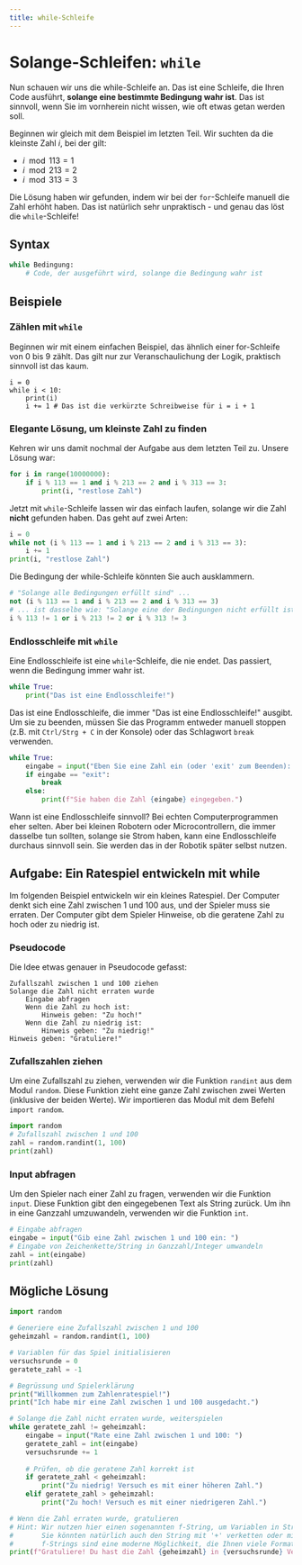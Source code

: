 ```yaml
---
title: while-Schleife
---
```


# <nobr>Solange-Schleifen:</nobr> `while`

Nun schauen wir uns die while-Schleife an. Das ist eine Schleife, die Ihren Code ausführt, **solange eine bestimmte Bedingung wahr ist**. Das ist sinnvoll, wenn Sie im vornherein nicht wissen, wie oft etwas getan werden soll.

Beginnen wir gleich mit dem Beispiel im letzten Teil. Wir suchten da die kleinste Zahl $i$, bei der gilt:
- $i \mod{113} = 1$
- $i \mod{213} = 2$
- $i \mod{313} = 3$

Die Lösung haben wir gefunden, indem wir bei der `for`-Schleife manuell die Zahl erhöht haben. Das ist natürlich sehr unpraktisch - und genau das löst die `while`-Schleife!

## Syntax

```python
while Bedingung:
    # Code, der ausgeführt wird, solange die Bedingung wahr ist
```

## Beispiele

### Zählen mit `while`

Beginnen wir mit einem einfachen Beispiel, das ähnlich einer for-Schleife von 0 bis 9 zählt. Das gilt nur zur Veranschaulichung der Logik, praktisch sinnvoll ist das kaum.

```turtle
i = 0
while i < 10:
    print(i)
    i += 1 # Das ist die verkürzte Schreibweise für i = i + 1
```

### Elegante Lösung, um kleinste Zahl zu finden

Kehren wir uns damit nochmal der Aufgabe aus dem letzten Teil zu. Unsere Lösung war:

```python
for i in range(10000000):
    if i % 113 == 1 and i % 213 == 2 and i % 313 == 3:
        print(i, "restlose Zahl")
```

Jetzt mit `while`-Schleife lassen wir das einfach laufen, solange wir die Zahl **nicht** gefunden haben. Das geht auf zwei Arten:

```python
i = 0
while not (i % 113 == 1 and i % 213 == 2 and i % 313 == 3):
    i += 1
print(i, "restlose Zahl")
```

Die Bedingung der while-Schleife könnten Sie auch ausklammern.

```python
# "Solange alle Bedingungen erfüllt sind" ...
not (i % 113 == 1 and i % 213 == 2 and i % 313 == 3)
# ... ist dasselbe wie: "Solange eine der Bedingungen nicht erfüllt ist"
i % 113 != 1 or i % 213 != 2 or i % 313 != 3
```

### Endlosschleife mit `while`

Eine Endlosschleife ist eine `while`-Schleife, die nie endet. Das passiert, wenn die Bedingung immer wahr ist.

```python
while True:
    print("Das ist eine Endlosschleife!")
```
Das ist eine Endlosschleife, die immer "Das ist eine Endlosschleife!" ausgibt. Um sie zu beenden, müssen Sie das Programm entweder manuell stoppen (z.B. mit `Ctrl/Strg + C` in der Konsole) oder das Schlagwort `break` verwenden.

```python
while True:
    eingabe = input("Eben Sie eine Zahl ein (oder 'exit' zum Beenden): ")
    if eingabe == "exit":
        break
    else:
        print(f"Sie haben die Zahl {eingabe} eingegeben.")
```

Wann ist eine Endlosschleife sinnvoll? Bei echten Computerprogrammen eher selten. Aber bei kleinen Robotern oder Microcontrollern, die immer dasselbe tun sollten, solange sie Strom haben, kann eine Endlosschleife durchaus sinnvoll sein. Sie werden das in der Robotik später selbst nutzen.

## Aufgabe: Ein Ratespiel entwickeln mit while

Im folgenden Beispiel entwickeln wir ein kleines Ratespiel. Der Computer denkt sich eine Zahl zwischen 1 und 100 aus, und der Spieler muss sie erraten. Der Computer gibt dem Spieler Hinweise, ob die geratene Zahl zu hoch oder zu niedrig ist.

### Pseudocode

Die Idee etwas genauer in Pseudocode gefasst:

```text
Zufallszahl zwischen 1 und 100 ziehen
Solange die Zahl nicht erraten wurde
    Eingabe abfragen
    Wenn die Zahl zu hoch ist:
        Hinweis geben: "Zu hoch!"
    Wenn die Zahl zu niedrig ist:
        Hinweis geben: "Zu niedrig!"
Hinweis geben: "Gratuliere!"
```

### Zufallszahlen ziehen

Um eine Zufallszahl zu ziehen, verwenden wir die Funktion `randint` aus dem Modul `random`. Diese Funktion zieht eine ganze Zahl zwischen zwei Werten (inklusive der beiden Werte). Wir importieren das Modul mit dem Befehl `import random`.

```python
import random
# Zufallszahl zwischen 1 und 100
zahl = random.randint(1, 100)
print(zahl)
```

### Input abfragen

Um den Spieler nach einer Zahl zu fragen, verwenden wir die Funktion `input`. Diese Funktion gibt den eingegebenen Text als String zurück. Um ihn in eine Ganzzahl umzuwandeln, verwenden wir die Funktion `int`.

```python
# Eingabe abfragen
eingabe = input("Gib eine Zahl zwischen 1 und 100 ein: ")
# Eingabe von Zeichenkette/String in Ganzzahl/Integer umwandeln
zahl = int(eingabe)
print(zahl)
```

## Mögliche Lösung

```python
import random

# Generiere eine Zufallszahl zwischen 1 und 100
geheimzahl = random.randint(1, 100)

# Variablen für das Spiel initialisieren
versuchsrunde = 0
geratete_zahl = -1

# Begrüssung und Spielerklärung
print("Willkommen zum Zahlenratespiel!")
print("Ich habe mir eine Zahl zwischen 1 und 100 ausgedacht.")

# Solange die Zahl nicht erraten wurde, weiterspielen
while geratete_zahl != geheimzahl:
    eingabe = input("Rate eine Zahl zwischen 1 und 100: ")
    geratete_zahl = int(eingabe)
    versuchsrunde += 1
    
    # Prüfen, ob die geratene Zahl korrekt ist
    if geratete_zahl < geheimzahl:
        print("Zu niedrig! Versuch es mit einer höheren Zahl.")
    elif geratete_zahl > geheimzahl:
        print("Zu hoch! Versuch es mit einer niedrigeren Zahl.")

# Wenn die Zahl erraten wurde, gratulieren
# Hint: Wir nutzen hier einen sogenannten f-String, um Variablen in Strings einzufügen,
#       Sie könnten natürlich auch den String mit '+' verketten oder mit Kommas getrennt drucken.
#       f-Strings sind eine moderne Möglichkeit, die Ihnen viele Formatierungsprobleme lösen wird.
print(f"Gratuliere! Du hast die Zahl {geheimzahl} in {versuchsrunde} Versuchen erraten!")
```
